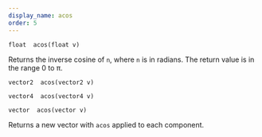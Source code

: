 ```yaml
---
display_name: acos
order: 5
---
```

`float  acos(float v)`

Returns the inverse cosine of `n`, where `n` is in radians. The return value is in the range 0 to π.

`vector2  acos(vector2 v)`

`vector4  acos(vector4 v)`

`vector  acos(vector v)`

Returns a new vector with `acos` applied to each component.
